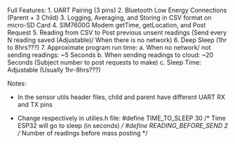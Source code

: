 Full Features:
    1. UART Pairing (3 pins)
    2. Bluetooth Low Energy Connections (Parent + 3 Child)
    3. Logging, Averaging, and Storing in CSV format on micro-SD Card
    4. SIM7600G Modem getTime, getLocation, and Post Request
    5. Reading from CSV to Post previous unsent readings (Send every N reading saved (Adjustable)/ When there is no network)
    6. Deep Sleep (1hr to 8hrs???)
    7. Approximate program run time: 
        a. When no network/ not sending readings: ~5 Seconds
        b. When sending readings to cloud: ~20 Seconds (Subject number to post requests to make)
        c. Sleep Time: Adjustable (Usually 1hr-8hrs???)

Notes:

 - In the sensor utils header files, child and parent have different UART RX and TX pins

 - Change respectively in utilies.h file:
#define TIME_TO_SLEEP       30        /* Time ESP32 will go to sleep (in seconds) */
#define READING_BEFORE_SEND 2         /* Number of readings before mass posting */
